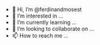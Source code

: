 - 👋 Hi, I’m @ferdinandmosest
- 👀 I’m interested in ...
- 🌱 I’m currently learning ...
- 💞️ I’m looking to collaborate on ...
- 📫 How to reach me ...

<!---
ferdinandmosest/ferdinandmosest is a ✨ special ✨ repository because its `README.md` (this file) appears on your GitHub profile.
You can click the Preview link to take a look at your changes.
--->
